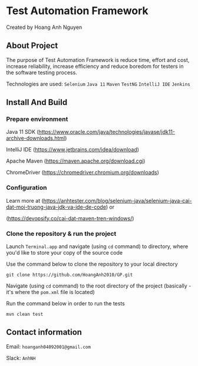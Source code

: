 # Test Automation Framework

Created by Hoang Anh Nguyen

## About Project

The purpose of Test Automation Framework is reduce time, effort and cost, increase reliability, increase efficiency and reduce boredom for testers in the software testing process.

Technologies are used: `Selenium` `Java 11` `Maven` `TestNG` `IntelliJ IDE` `Jenkins`

## Install And Build

### Prepare environment

Java 11 SDK (https://www.oracle.com/java/technologies/javase/jdk11-archive-downloads.html)

IntelliJ IDE (https://www.jetbrains.com/idea/download)

Apache Maven (https://maven.apache.org/download.cgi)

ChromeDriver (https://chromedriver.chromium.org/downloads)

### Configuration

Learn more at (https://anhtester.com/blog/selenium-java/selenium-java-cai-dat-moi-truong-java-jdk-va-ide-de-code) or

(https://devopsify.co/cai-dat-maven-tren-windows/)

### Clone the repository & run the project

Launch `Terminal.app` and navigate (using `cd` command) to directory, where you'd like to store your copy of the source code

Use the command below to clone the repository to your local directory

```
git clone https://github.com/HoangAnh2010/GP.git

```

Navigate (using `cd` command) to the root directory of the project (basically - it's where the `pom.xml` file is located)

Run the command below in order to run the tests

```
mvn clean test

```
## Contact information

Email: `hoanganh04092001@gmail.com`

Slack: `AnhNH`
